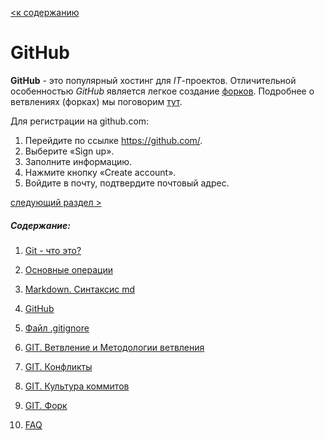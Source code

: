 [<к содержанию](./readme.md)

# GitHub

**GitHub** - это популярный хостинг для *IT*-проектов. Отличительной особенностью *GitHub* является легкое создание [форков](https://ru.wikipedia.org/wiki/%D0%A4%D0%BE%D1%80%D0%BA). Подробнее о ветвлениях (форках) мы поговорим [тут](./fork.md).

Для регистрации на github.com:

  1. Перейдите по ссылке https://github.com/.
  2. Выберите «Sign up».
  3. Заполните информацию.
  4. Нажмите кнопку «Create account».
  5. Войдите в почту, подтвердите почтовый адрес.

[следующий раздел >](./aboutgitignore.md)

##### Содержание: 
1. [Git - что это?](./what%20is%20it.md "Жми смелее")

2. [Основные операции](./basic%20operations.md "Кликни")

3. [Markdown. Синтаксис md](./markdown.md "Смелее")

4. [GitHub](./github.md)

5. [Файл .gitignore](./aboutgitignore.md)

6. [GIT. Ветвление и Методологии ветвления](./branch.md)

7. [GIT. Конфликты](./conflikt.md)

8. [GIT. Культура коммитов](./cultere%20commit.md)

9. [GIT. Форк](./fork.md)

10. [FAQ](./faq.md)